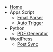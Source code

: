 * [Home](/)
* Apps Script
  * [Email Parser](/apps-script/email-parser)
  * [Auto Trigger](/apps-script/auto-trigger)
* Python
  * [PDF Generator](/python/pdf-generator)
* WordPress
  * [Post Sync](/wordpress/post-sync)